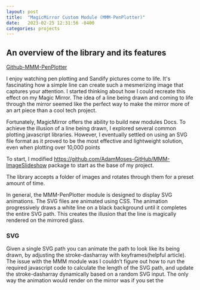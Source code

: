 ```yaml
---
layout: post
title:  "MagicMirror Custom Module (MMM-PenPlotter)"
date:   2023-02-25 12:31:56 -0400
categories: projects
---
```



## An overview of the library and its features

[Github-MMM-PenPlotter](https://github.com/jbamford/MMM-PenPlotter)

I enjoy watching pen plotting and Sandify pictures come to life. It's fascinating how a simple line can create such a mesmerizing image that captures your attention. I started thinking about how I could recreate this effect on my Magic Mirror. The idea of a line being drawn and coming to life through the mirror seemed like the perfect way to make the mirror more of an art piece than a cool tech project.

Fortunately, MagicMirror offers the ability to build new modules Docs. To achieve the illusion of a line being drawn, I explored several common plotting javascript libraries. However, I eventually settled on using an SVG file format as it proved to be the most effective and lightweight solution, even when plotting over 10,000 points

To start, I modified https://github.com/AdamMoses-GitHub/MMM-ImageSlideshow package to start as the base of my project.

The library accepts a folder of images and rotates through them for a preset amount of time. 

In general, the MMM-PenPlotter module is designed to display SVG animations. The SVG files are animated using CSS. The animation progressively draws a white line on a black background until it completes the entire SVG path. This creates the illusion that the line is magically rendered on the mirrored glass.

### SVG 
Given a single SVG path you can animate the path to look like its being drawn, by adjusting the stroke-dasharray with keyframes(helpful article). The issue with the MMM module was I couldn’t figure out how to run the required javascript code to calculate the length of the SVG path, and update the stroke-dasharray dynamically based on a random SVG input. The only way the animation would render on the mirror was if you set the <style> properties of the SVG using the already precomputed length values. 

My process was as follows:
 - Make a Penplotting SVG (link)https://sandify.org/
 - Download the file and check its length.
 - Add a style tag in the svg file itself with the updated ​​stroke-dasharray values. 
    - This way whenever the SVG file was opened it would auto-animate itself no Javascript required.
 - Update the SVG background to black and the line to white

It turns out: that you do not need to calculate the length of the SVG each time. You can just set the SVG length to “1”. This way your key_animation will always be the same regardless of how complicated the SVG is(mind blown when I figured this one out), and it saves a lot of time building the SVGs.

### Project Inspiration 
Sisyphus, PenPlotters(in general), and https://www.youtube.com/watch?v=7i78DSaMhls